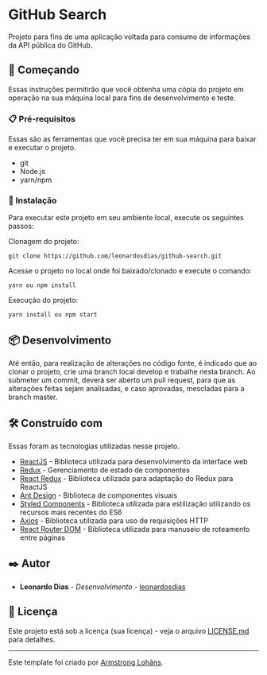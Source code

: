 # GitHub Search

Projeto para fins de uma aplicação voltada para consumo de informações da API pública do GitHub.

## 🚀 Começando

Essas instruções permitirão que você obtenha uma cópia do projeto em operação na sua máquina local para fins de desenvolvimento e teste.

### 📋 Pré-requisitos

Essas são as ferramentas que você precisa ter em sua máquina para baixar e executar o projeto.


- git 
- Node.js
- yarn/npm



### 🔧 Instalação

Para executar este projeto em seu ambiente local, execute os seguintes passos:

Clonagem do projeto:

```
git clone https://github.com/leonardosdias/github-search.git
```

Acesse o projeto no local onde foi baixado/clonado e execute o comando:

```
yarn ou npm install
```

Execução do projeto:
```
yarn install ou npm start
```

## 📦 Desenvolvimento

Até então, para realização de alterações no código fonte, é indicado que ao clonar o projeto, crie uma branch local develop e trabalhe nesta branch.
Ao submeter um commit, deverá ser aberto um pull request, para que as alterações feitas sejam analisadas, e caso aprovadas, mescladas para a branch master.

## 🛠️ Construído com

Essas foram as tecnologias utilizadas nesse projeto.

* [ReactJS](https://pt-br.reactjs.org/) - Biblioteca utilizada para desenvolvimento da interface web
* [Redux](https://redux.js.org/) - Gerenciamento de estado de componentes
* [React Redux](https://react-redux.js.org/) - Biblioteca utilizada para adaptação do Redux para ReactJS
* [Ant Design](https://ant.design/) - Biblioteca de componentes visuais
* [Styled Components](https://styled-components.com/) - Biblioteca utilizada para estilização utilizando os recursos mais recentes do ES6
* [Axios](https://github.com/axios/axios) - Biblioteca utilizada para uso de requisições HTTP
* [React Router DOM](https://reactrouter.com/web/guides/quick-start) - Biblioteca utilizada para manuseio de roteamento entre páginas

## ✒️ Autor

* **Leonardo Dias** - *Desenvolvimento* - [leonardosdias](https://github.com/leonardosdias)


## 📄 Licença

Este projeto está sob a licença (sua licença) - veja o arquivo [LICENSE.md](https://github.com/usuario/projeto/licenca) para detalhes.


---
Este template foi criado por [Armstrong Lohãns](https://gist.github.com/lohhans).